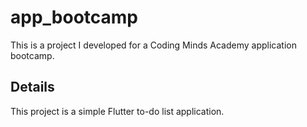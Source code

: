 # app_bootcamp

This is a project I developed for a Coding Minds Academy application bootcamp. 

## Details

This project is a simple Flutter to-do list application.

